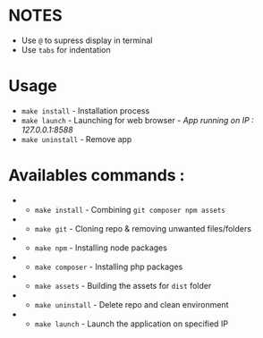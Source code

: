 # NOTES

- Use `@` to supress display in terminal
- Use `tabs` for indentation

# Usage

- `make install` - Installation process
- `make launch` - Launching for web browser - *App running on IP :  127.0.0.1:8588*
- `make uninstall` - Remove app

# Availables commands : 
- - `make install` - Combining `git composer npm assets`
- - `make git` - Cloning repo & removing unwanted files/folders
- - `make npm` - Installing node packages
- - `make composer` - Installing php packages
- - `make assets` - Building the assets for `dist` folder
- - `make uninstall` - Delete repo and clean environment
- - `make launch` - Launch the application on specified IP